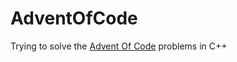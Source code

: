 # AdventOfCode

Trying to solve the [Advent Of Code](https://adventofcode.com/2023/)  problems in C++ 


